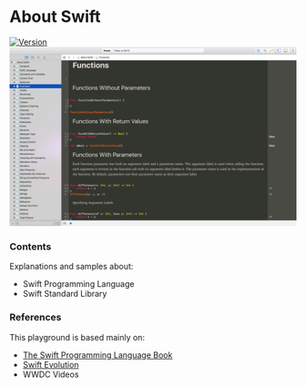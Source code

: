 # About Swift
[![Version](https://img.shields.io/badge/swift-5.4-orange.svg)](https://swift.org/)
![header](header.png)

### Contents
Explanations and samples about: 
* Swift Programming Language
* Swift Standard Library

### References
This playground is based mainly on: 
* [The Swift Programming Language Book](https://developer.apple.com/library/content/documentation/Swift/Conceptual/Swift_Programming_Language/index.html)
* [Swift Evolution](https://www.swift.org/swift-evolution)
* WWDC Videos
